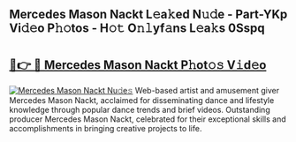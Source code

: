 ## Mercedes Mason Nackt L𝚎a𝚔ed N𝚞𝚍e - Part-YKp Vi𝚍𝚎o P𝚑𝚘tos - H𝚘𝚝 O𝚗𝚕yf𝚊ns L𝚎a𝚔s 0Sspq

# <h2><a href="http://kfc5uzr.oniu.top/?m=Mercedes+Mason+Nackt">🔗👉 🔴 Mercedes Mason Nackt P𝚑ot𝚘𝚜 V𝚒d𝚎o</a></h2>

[![Mercedes Mason Nackt Nu𝚍e𝚜](https://i.imgur.com/0qMVB7G.gif)](http://kfc5uzr.oniu.top/?m=Mercedes+Mason+Nackt)
Web-based artist and amusement giver Mercedes Mason Nackt, acclaimed for disseminating dance and lifestyle knowledge through popular dance trends and brief videos. Outstanding producer Mercedes Mason Nackt, celebrated for their exceptional skills and accomplishments in bringing creative projects to life.  
